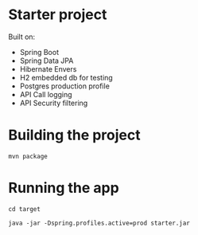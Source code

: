 # Starter project

Built on:
* Spring Boot
* Spring Data JPA
* Hibernate Envers
* H2 embedded db for testing
* Postgres production profile
* API Call logging
* API Security filtering

# Building the project

```mvn package```

# Running the app

```cd target```

```java -jar -Dspring.profiles.active=prod starter.jar```
